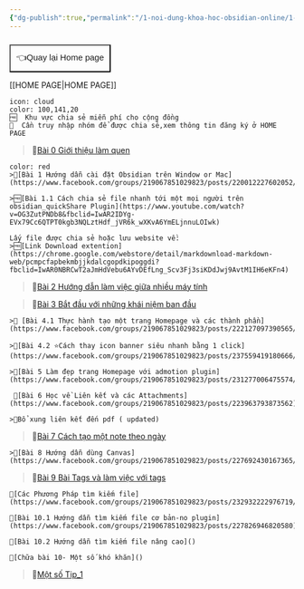 ```yaml
---
{"dg-publish":true,"permalink":"/1-noi-dung-khoa-hoc-obsidian-online/1-1-danh-sach-bai-hoc-obsidian-co-ban/","dgPassFrontmatter":true,"noteIcon":"1","created":"","updated":""}
---
```




<div style="display: flex; justify-content: left; cursor: pointer;"> <a href="https://khoahocobsidian.com/" target="_blank"> <button style=" font-size: 15px; padding: 10px; height: fit-content; margin-top: 10px; background: var(--text-accent); font-weight: 10; color: var(--text-on-accent); "> 👈Quay lại Home page </button> </a> </div>

[[HOME PAGE\|HOME PAGE]]

```ad-info
icon: cloud
color: 100,141,20
🆓  Khu vực chia sẻ miễn phí cho cộng đồng
💎  Cần truy nhập nhóm để được chia sẻ,xem thông tin đăng ký ở HOME PAGE
```

>💎[Bài 0 Giới thiệu làm quen](https://www.facebook.com/groups/219067851029823/posts/219073131029295/)

```ad-quote
color: red
>💎[Bài 1 Hướng dẫn cài đặt Obsidian trên Window or Mac](https://www.facebook.com/groups/219067851029823/posts/220012227602052/)

>🆓[Bài 1.1 Cách chia sẻ file nhanh tới một mọi người trên obsidian_quickShare Plugin](https://www.youtube.com/watch?v=OG3ZutPNDb8&fbclid=IwAR2IDYg-EVx79Cc6QTPT0kgb3NQLztHdf_jVR6k_wXKvA6YmELjnnuLOIwk)

Lấy file được chia sẻ hoặc lưu website về:
>🆓[Link Download extention](https://chrome.google.com/webstore/detail/markdownload-markdown-web/pcmpcfapbekmbjjkdalcgopdkipoggdi?fbclid=IwAR0NBRCwT2aJmHdVebu6AYvDEfLng_Scv3Fj3siKDdJwj9AvtM1IH6eKFn4)
```


>💎[Bài 2  Hướng dẫn làm việc giữa nhiều máy tính](https://www.facebook.com/groups/219067851029823/posts/220015034268438/)

>💎[Bài 3 Bắt đầu với những khái niệm ban đầu](https://www.facebook.com/groups/219067851029823/posts/221994450737163/)


```ad-summary
>💎 [Bài 4.1 Thực hành tạo một trang Homepage và các thành phần](https://www.facebook.com/groups/219067851029823/posts/222127097390565/)

>💎[Bài 4.2 ⭐Cách thay icon banner siêu nhanh bằng 1 click](https://www.facebook.com/groups/219067851029823/posts/237559419180666/)

>💎[Bài 5 Làm đẹp trang Homepage với admotion plugin](https://www.facebook.com/groups/219067851029823/posts/231277006475574/)
```


```ad-summary
 💎[Bài 6 Học về Liên kết và các Attachments](https://www.facebook.com/groups/219067851029823/posts/223963793873562)

>💎Bổ xung liên kết đến pdf ( updated)
```

>💎[Bài 7 Cách tạo một note theo ngày](https://www.facebook.com/groups/219067851029823/posts/224577793812162/)

```ad-summary
>💎[Bài 8 Hướng dẫn dùng Canvas](https://www.facebook.com/groups/219067851029823/posts/227692430167365/)

```

>💎[Bài 9 Bài Tags và làm việc với tags](https://www.facebook.com/groups/219067851029823/posts/227941730142435/)

```ad-summary
💎[Các Phương Pháp tìm kiếm file](https://www.facebook.com/groups/219067851029823/posts/232932222976719/)

💎[Bài 10.1 Hướng dẫn tìm kiếm file cơ bản-no plugin](https://www.facebook.com/groups/219067851029823/posts/227826946820580)

💎[Bài 10.2 Hướng dẫn tìm kiếm file nâng cao]()

💎[Chữa bài 10- Một số khó khăn]()
```


>💎[Một số Tip_1](https://www.facebook.com/groups/219067851029823/posts/239179162352025/)



